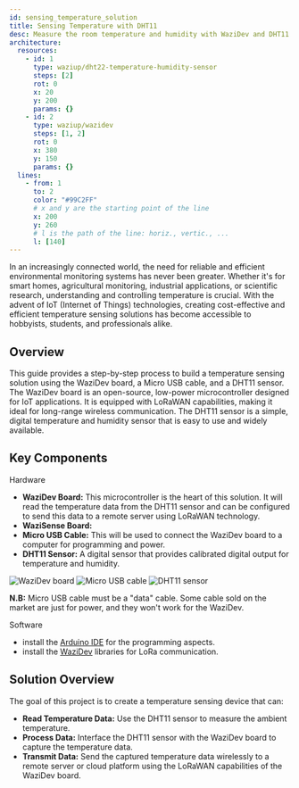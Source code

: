 ```yaml
---
id: sensing_temperature_solution
title: Sensing Temperature with DHT11
desc: Measure the room temperature and humidity with WaziDev and DHT11.
architecture:
  resources:
    - id: 1
      type: waziup/dht22-temperature-humidity-sensor
      steps: [2]
      rot: 0
      x: 20
      y: 200
      params: {}
    - id: 2
      type: waziup/wazidev
      steps: [1, 2]
      rot: 0
      x: 380
      y: 150
      params: {}
  lines:
    - from: 1
      to: 2
      color: "#99C2FF"
      # x and y are the starting point of the line
      x: 200
      y: 260
      # l is the path of the line: horiz., vertic., ...
      l: [140]
---
```


In an increasingly connected world, the need for reliable and efficient environmental monitoring systems has never been greater. Whether it's for smart homes, agricultural monitoring, industrial applications, or scientific research, understanding and controlling temperature is crucial. With the advent of IoT (Internet of Things) technologies, creating cost-effective and efficient temperature sensing solutions has become accessible to hobbyists, students, and professionals alike.

Overview
------------
This guide provides a step-by-step process to build a temperature sensing solution using the WaziDev board, a Micro USB cable, and a DHT11 sensor. The WaziDev board is an open-source, low-power microcontroller designed for IoT applications. It is equipped with LoRaWAN capabilities, making it ideal for long-range wireless communication. The DHT11 sensor is a simple, digital temperature and humidity sensor that is easy to use and widely available.

Key Components
------------
Hardware

  - **WaziDev Board:** This microcontroller is the heart of this solution. It will read the temperature data from the DHT11 sensor and can be configured to send this data to a remote server using LoRaWAN technology.
  - **WaziSense Board:**
  - **Micro USB Cable:** This will be used to connect the WaziDev board to a computer for programming and power.
  - **DHT11 Sensor:** A digital sensor that provides calibrated digital output for temperature and humidity.

![WaziDev board](../../resources/Boards/WaziDev/media/image9.png)
![Micro USB cable](../../resources/Boards/WaziDev/media/image8.png)
![DHT11 sensor](../../resources/Boards/WaziDev/media/image13.png)

<alert type='warning'> **N.B:** Micro USB cable must be a "data" cable. Some cable sold on the market are just for power, and they won't work for the WaziDev.</alert>

Software
  - install the [Arduino IDE](https://www.arduino.cc/en/Main/Software) for the programming aspects.
  - install the [WaziDev](https://github.com/Waziup/WaziDev/archive/master.zip) libraries for LoRa communication.

Solution Overview
-----------------
The goal of this project is to create a temperature sensing device that can:

  - **Read Temperature Data:** Use the DHT11 sensor to measure the ambient temperature.
  - **Process Data:** Interface the DHT11 sensor with the WaziDev board to capture the temperature data.
  - **Transmit Data:** Send the captured temperature data wirelessly to a remote server or cloud platform using the LoRaWAN capabilities of the WaziDev board.

